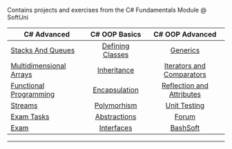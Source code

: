 Contains projects and exercises from the C# Fundamentals Module @ SoftUni


| C# Advanced           | C# OOP Basics | C# OOP Advanced  |
|-----------------------|:----------------------:|:------:|
|[Stacks And Queues](https://github.com/jackofdiamond5/Software-University/tree/master/C%23%20Fundamentals/C%23%20Advanced/Stacks%20And%20Queues)                   | [Defining Classes](https://github.com/jackofdiamond5/Software-University/tree/master/C%23%20Fundamentals/C%23%20OOP%20Basics/Defining%20Classes)                | [Generics](https://github.com/jackofdiamond5/Software-University/tree/master/C%23%20Fundamentals/C%23%20OOP%20Advanced/Generics/Generics_Exer)                            
|[Multidimensional Arrays](https://github.com/jackofdiamond5/Software-University/tree/master/C%23%20Fundamentals/C%23%20Advanced/Multidimensional%20Arrays)                       |[Inheritance](https://github.com/jackofdiamond5/Software-University/tree/master/C%23%20Fundamentals/C%23%20OOP%20Basics/Inheritance/Inheritance_Exer)                        |    [Iterators and Comparators](https://github.com/jackofdiamond5/Software-University/tree/master/C%23%20Fundamentals/C%23%20OOP%20Advanced/Iterators%20and%20Comparators/IterAndCompar_Exer)                   
|[Functional Programming](https://github.com/jackofdiamond5/Software-University/tree/master/C%23%20Fundamentals/C%23%20Advanced/Functional%20Programming)                      | [Encapsulation](https://github.com/jackofdiamond5/Software-University/tree/master/C%23%20Fundamentals/C%23%20OOP%20Basics/Encapsulation/Encapsulation_Exer)                       |   [Reflection and Attributes](https://github.com/jackofdiamond5/Software-University/tree/master/C%23%20Fundamentals/C%23%20OOP%20Advanced/Reflection%20and%20Attributes/ReflAndAttrib_Exer)             
|[Streams](https://github.com/jackofdiamond5/Software-University/tree/master/C%23%20Fundamentals/C%23%20Advanced/Streams/Streams_Exercises/Streams)                       | [Polymorhism](https://github.com/jackofdiamond5/Software-University/tree/master/C%23%20Fundamentals/C%23%20OOP%20Basics/Polymorphism/Polymorphism_Exer)                  | [Unit Testing](https://github.com/jackofdiamond5/Software-University/tree/master/C%23%20Fundamentals/C%23%20OOP%20Advanced/Unit%20Testing/Unit%20Testing_Exer)                
|[Exam Tasks](https://github.com/jackofdiamond5/Software-University/tree/master/C%23%20Fundamentals/C%23%20Advanced/Exam%20Tasks)                       |  [Abstractions](https://github.com/jackofdiamond5/Software-University/tree/master/C%23%20Fundamentals/C%23%20OOP%20Basics/Working%20With%20Abstraction/Abstractions_Exer)                      |   [Forum](https://github.com/jackofdiamond5/Software-University/tree/master/C%23%20Fundamentals/C%23%20OOP%20Advanced/Workshop_Forum)           
|   [Exam](https://github.com/jackofdiamond5/Software-University/tree/master/C%23%20Fundamentals/C%23%20Advanced/Exam%2011-02-2018)                    |   [Interfaces](https://github.com/jackofdiamond5/Software-University/tree/master/C%23%20Fundamentals/C%23%20OOP%20Basics/Interfaces%20and%20Abstraction/Interfaces_Exer)                     |  [BashSoft](https://github.com/jackofdiamond5/Software-University/tree/master/C%23%20Fundamentals/BashSoft)                
-----
